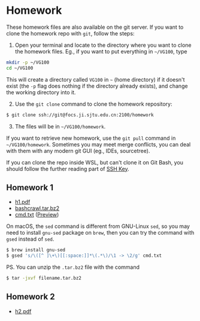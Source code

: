 # Homework

These homework files are also available on the git server. If you want to clone the homework repo with `git`, follow the steps:

1. Open your terminal and locate to the directory where you want to clone the homework files.
  Eg., if you want to put everything in `~/VG100`, type
```bash
mkdir -p ~/VG100
cd ~/VG100
```
This will create a directory called `VG100` in `~` (home directory) if it doesn't exist (the `-p` flag does nothing if the directory already exists), and change the working directory into it.

2. Use the `git clone` command to clone the homework repository:
```bash
$ git clone ssh://git@focs.ji.sjtu.edu.cn:2100/homework
```

3. The files will be in `~/VG100/homework`.

If you want to retrieve new homework, use the `git pull` command in `~/VG100/homework`. Sometimes you may meet merge conflicts, you can deal with them with any modern git GUI (eg., IDEs, sourcetree).

If you can clone the repo inside WSL, but can't clone it on Git Bash, you should follow the further reading part of [SSH Key](/vg100/markdown/env.ssh).

## Homework 1

+ [h1.pdf](./h1/h1.pdf)
+ [bashcrawl.tar.bz2](./h1/bashcrawl.tar.bz2)
+ [cmd.txt](./h1/cmd.txt) ([Preview](/src/hw/h1/cmd.txt))

On macOS, the `sed` command is different from GNU-Linux `sed`, so you may need to install `gnu-sed` package on `brew`, then you can try the command with `gsed` instead of `sed`.
```bash
$ brew install gnu-sed
$ gsed 's/\([^ ]\+\)[[:space:]]*\(.*\)/\1 -> \2/g' cmd.txt
```

PS. You can unzip the `.tar.bz2` file with the command
```bash
$ tar -jxvf filename.tar.bz2
```

## Homework 2

+ [h2.pdf](./h2.pdf)


